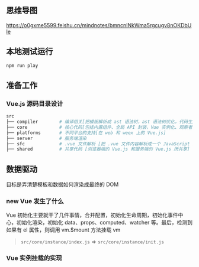 ## 思维导图

https://o0gxme5599.feishu.cn/mindnotes/bmncnINkWma5rgcugv8nOKDbUIe

## 本地测试运行

```sh
npm run play
```

## 准备工作

### Vue.js 源码目录设计

```sh
src
├── compiler        # 编译相关[把模板解析成 ast 语法树，ast 语法树优化，代码生成等功能]
├── core            # 核心代码[包括内置组件、全局 API 封装，Vue 实例化、观察者、虚拟 DOM、工具函数等]
├── platforms       # 不同平台的支持[在 web 和 weex 上的 Vue.js]
├── server          # 服务端渲染
├── sfc             # .vue 文件解析 [把 .vue 文件内容解析成一个 JavaScript 的对象]
├── shared          # 共享代码 [浏览器端的 Vue.js 和服务端的 Vue.js 所共享]
```

## 数据驱动

目标是弄清楚模板和数据如何渲染成最终的 DOM

### new Vue 发生了什么

Vue 初始化主要就干了几件事情，合并配置，初始化生命周期，初始化事件中心，初始化渲染，初始化 data、props、computed、watcher 等。最后，检测到如果有 el 属性，则调用 vm.$mount 方法挂载 vm

> `src/core/instance/index.js` => `src/core/instance/init.js`

### Vue 实例挂载的实现
